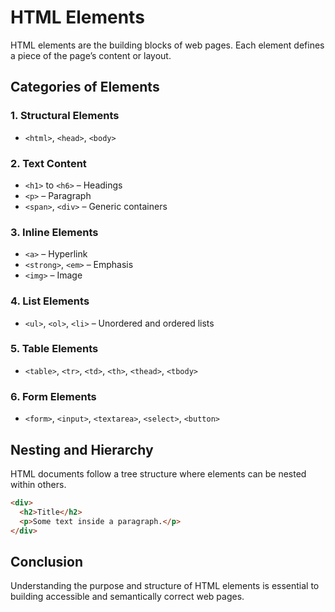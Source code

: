 # HTML Elements

HTML elements are the building blocks of web pages. Each element defines a piece of the page’s content or layout.

## Categories of Elements

### 1. Structural Elements

- `<html>`, `<head>`, `<body>`

### 2. Text Content

- `<h1>` to `<h6>` – Headings
- `<p>` – Paragraph
- `<span>`, `<div>` – Generic containers

### 3. Inline Elements

- `<a>` – Hyperlink
- `<strong>`, `<em>` – Emphasis
- `<img>` – Image

### 4. List Elements

- `<ul>`, `<ol>`, `<li>` – Unordered and ordered lists

### 5. Table Elements

- `<table>`, `<tr>`, `<td>`, `<th>`, `<thead>`, `<tbody>`

### 6. Form Elements

- `<form>`, `<input>`, `<textarea>`, `<select>`, `<button>`

## Nesting and Hierarchy

HTML documents follow a tree structure where elements can be nested within others.

```html
<div>
  <h2>Title</h2>
  <p>Some text inside a paragraph.</p>
</div>
```

## Conclusion

Understanding the purpose and structure of HTML elements is essential to building accessible and semantically correct web pages.
